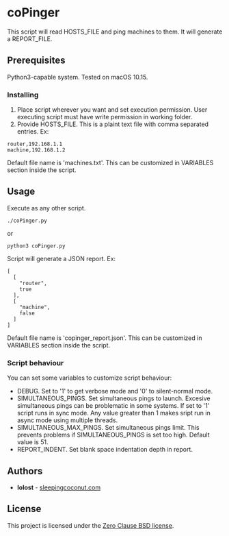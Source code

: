 

# coPinger
This script will read HOSTS_FILE and ping machines to them. It will generate a REPORT_FILE.

## Prerequisites
Python3-capable system. Tested on macOS 10.15.

### Installing
1. Place script wherever you want and set execution permission. User executing script must have write permission in working folder.
2. Provide HOSTS_FILE. This is a plaint text file with comma separated entries. Ex:
  ```
  router,192.168.1.1
  machine,192.168.1.2
  ```
Default file name is 'machines.txt'. This can be customized in VARIABLES section inside the script.

## Usage
Execute as any other script.
```
./coPinger.py
```
or 
```
python3 coPinger.py
```
Script will generate a JSON report. Ex:
```
[
  [
    "router",
    true
  ],
  [
    "machine",
    false
  ]
]
```
Default file name is 'copinger_report.json'. This can be customized in VARIABLES section inside the script.

### Script behaviour
You can set some variables to customize script behaviour:
 - DEBUG. Set to '1' to get verbose mode and '0' to silent-normal mode.
 - SIMULTANEOUS_PINGS. Set simultaneous pings to launch. Excesive simultaneous pings can be problematic in some systems. 
If set to '1' script runs in sync mode. Any value greater than 1 makes sript run in async mode using multiple threads.
 - SIMULTANEOUS_MAX_PINGS. Set simultaneous pings limit. This prevents problems if SIMULTANEOUS_PINGS is set too high. Default value is 51.
 - REPORT_INDENT. Set blank space indentation depth in report.

## Authors
* **lolost** - [sleepingcoconut.com](https://sleepingcoconut.com/)

## License
This project is licensed under the [Zero Clause BSD license](https://opensource.org/licenses/0BSD).